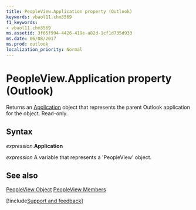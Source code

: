 ```yaml
---
title: PeopleView.Application property (Outlook)
keywords: vbaol11.chm3569
f1_keywords:
- vbaol11.chm3569
ms.assetid: 3f65f994-4426-419e-a82d-1cf1d735d933
ms.date: 06/08/2017
ms.prod: outlook
localization_priority: Normal
---
```



# PeopleView.Application property (Outlook)
Returns an [Application](Outlook.Application.md) object that represents the parent Outlook application for the object. Read-only.

## Syntax

_expression_.**Application**

_expression_ A variable that represents a 'PeopleView' object.




## See also


[PeopleView Object](Outlook.peopleview.md)
[PeopleView Members](overview/Outlook.md)

[!include[Support and feedback](~/includes/feedback-boilerplate.md)]
